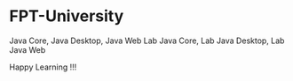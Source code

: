 # FPT-University

Java Core, Java Desktop, Java Web
Lab Java Core, Lab Java Desktop, Lab Java Web

Happy Learning !!!
